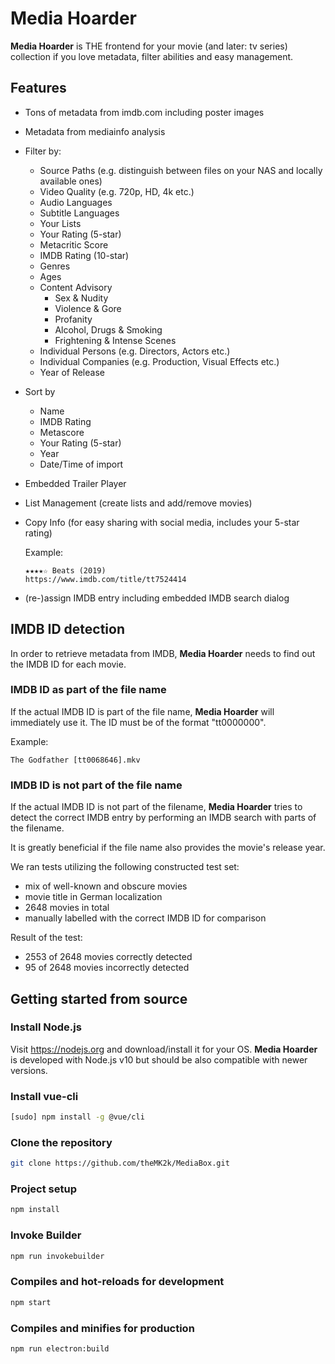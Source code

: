 # Media Hoarder

**Media Hoarder** is THE frontend for your movie (and later: tv series) collection if you love metadata, filter abilities and easy management.

## Features

- Tons of metadata from imdb.com including poster images
- Metadata from mediainfo analysis
- Filter by:
  - Source Paths (e.g. distinguish between files on your NAS and locally available ones)
  - Video Quality (e.g. 720p, HD, 4k etc.)
  - Audio Languages
  - Subtitle Languages
  - Your Lists
  - Your Rating (5-star)
  - Metacritic Score
  - IMDB Rating (10-star)
  - Genres
  - Ages
  - Content Advisory
    - Sex & Nudity
    - Violence & Gore
    - Profanity
    - Alcohol, Drugs & Smoking
    - Frightening & Intense Scenes
  - Individual Persons (e.g. Directors, Actors etc.)
  - Individual Companies (e.g. Production, Visual Effects etc.)
  - Year of Release
- Sort by
  - Name
  - IMDB Rating
  - Metascore
  - Your Rating (5-star)
  - Year
  - Date/Time of import
- Embedded Trailer Player
- List Management (create lists and add/remove movies)
- Copy Info (for easy sharing with social media, includes your 5-star rating)

  Example:

  ```text
  ★★★★☆ Beats (2019)
  https://www.imdb.com/title/tt7524414
  ```

- (re-)assign IMDB entry including embedded IMDB search dialog

## IMDB ID detection

In order to retrieve metadata from IMDB, **Media Hoarder** needs to find out the IMDB ID for each movie.

### IMDB ID as part of the file name

If the actual IMDB ID is part of the file name, **Media Hoarder** will immediately use it. The ID must be of the format "tt0000000".

Example:

```text
The Godfather [tt0068646].mkv
```

### IMDB ID is not part of the file name

If the actual IMDB ID is not part of the filename, **Media Hoarder** tries to detect the correct IMDB entry by performing an IMDB search with parts of the filename.

It is greatly beneficial if the file name also provides the movie's release year.

We ran tests utilizing the following constructed test set:

- mix of well-known and obscure movies
- movie title in German localization
- 2648 movies in total
- manually labelled with the correct IMDB ID for comparison

Result of the test:

- 2553 of 2648 movies correctly detected
- 95 of 2648 movies incorrectly detected

## Getting started from source

### Install Node.js

Visit <https://nodejs.org> and download/install it for your OS. **Media Hoarder** is developed with Node.js v10 but should be also compatible with newer versions.

### Install vue-cli

```bash
[sudo] npm install -g @vue/cli
```

### Clone the repository

```bash
git clone https://github.com/theMK2k/MediaBox.git
```

### Project setup

```bash
npm install
```

### Invoke Builder

```bash
npm run invokebuilder
```

### Compiles and hot-reloads for development

```bash
npm start
```

### Compiles and minifies for production

```bash
npm run electron:build
```
